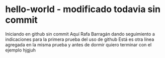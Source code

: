 # hello-world - modificado todavia sin commit 
Iniciando en github sin commit
Aquí Rafa Barragán dando seguimiento a indicaciones para la primera prueba del uso de github
Está es otra línea agregada en la misma prueba y antes de dormir quiero terminar con el ejemplo
hjgjuh
